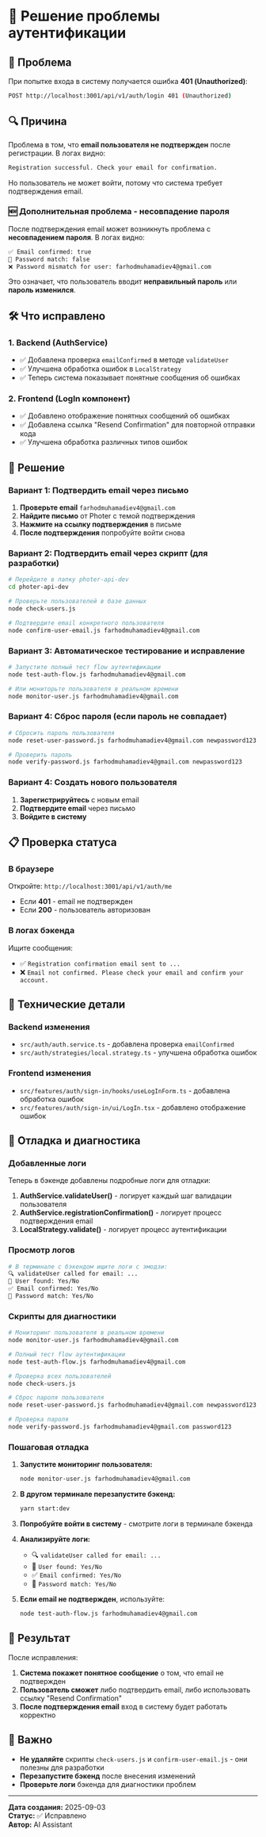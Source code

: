 # 🔐 Решение проблемы аутентификации

## 🚨 Проблема

При попытке входа в систему получается ошибка **401 (Unauthorized)**:

```bash
POST http://localhost:3001/api/v1/auth/login 401 (Unauthorized)
```

## 🔍 Причина

Проблема в том, что **email пользователя не подтвержден** после регистрации. В логах видно:

```bash
Registration successful. Check your email for confirmation.
```

Но пользователь не может войти, потому что система требует подтверждения email.

### 🆕 **Дополнительная проблема - несовпадение пароля**

После подтверждения email может возникнуть проблема с **несовпадением пароля**. В логах видно:

```bash
✅ Email confirmed: true
🔐 Password match: false
❌ Password mismatch for user: farhodmuhamadiev4@gmail.com
```

Это означает, что пользователь вводит **неправильный пароль** или **пароль изменился**.

## 🛠️ Что исправлено

### 1. **Backend (AuthService)**

- ✅ Добавлена проверка `emailConfirmed` в методе `validateUser`
- ✅ Улучшена обработка ошибок в `LocalStrategy`
- ✅ Теперь система показывает понятные сообщения об ошибках

### 2. **Frontend (LogIn компонент)**

- ✅ Добавлено отображение понятных сообщений об ошибках
- ✅ Добавлена ссылка "Resend Confirmation" для повторной отправки кода
- ✅ Улучшена обработка различных типов ошибок

## 🚀 Решение

### Вариант 1: Подтвердить email через письмо

1. **Проверьте email** `farhodmuhamadiev4@gmail.com`
2. **Найдите письмо** от Photer с темой подтверждения
3. **Нажмите на ссылку подтверждения** в письме
4. **После подтверждения** попробуйте войти снова

### Вариант 2: Подтвердить email через скрипт (для разработки)

```bash
# Перейдите в папку photer-api-dev
cd photer-api-dev

# Проверьте пользователей в базе данных
node check-users.js

# Подтвердите email конкретного пользователя
node confirm-user-email.js farhodmuhamadiev4@gmail.com
```

### Вариант 3: Автоматическое тестирование и исправление

```bash
# Запустите полный тест flow аутентификации
node test-auth-flow.js farhodmuhamadiev4@gmail.com

# Или мониторьте пользователя в реальном времени
node monitor-user.js farhodmuhamadiev4@gmail.com
```

### Вариант 4: Сброс пароля (если пароль не совпадает)

```bash
# Сбросить пароль пользователя
node reset-user-password.js farhodmuhamadiev4@gmail.com newpassword123

# Проверить пароль
node verify-password.js farhodmuhamadiev4@gmail.com newpassword123
```

### Вариант 4: Создать нового пользователя

1. **Зарегистрируйтесь** с новым email
2. **Подтвердите email** через письмо
3. **Войдите в систему**

## 📋 Проверка статуса

### В браузере

Откройте: `http://localhost:3001/api/v1/auth/me`

- Если **401** - email не подтвержден
- Если **200** - пользователь авторизован

### В логах бэкенда

Ищите сообщения:

- ✅ `Registration confirmation email sent to ...`
- ❌ `Email not confirmed. Please check your email and confirm your account.`

## 🔧 Технические детали

### Backend изменения

- `src/auth/auth.service.ts` - добавлена проверка `emailConfirmed`
- `src/auth/strategies/local.strategy.ts` - улучшена обработка ошибок

### Frontend изменения

- `src/features/auth/sign-in/hooks/useLogInForm.ts` - добавлена обработка ошибок
- `src/features/auth/sign-in/ui/LogIn.tsx` - добавлено отображение ошибок

## 🐛 Отладка и диагностика

### Добавленные логи

Теперь в бэкенде добавлены подробные логи для отладки:

1. **AuthService.validateUser()** - логирует каждый шаг валидации пользователя
2. **AuthService.registrationConfirmation()** - логирует процесс подтверждения email
3. **LocalStrategy.validate()** - логирует процесс аутентификации

### Просмотр логов

```bash
# В терминале с бэкендом ищите логи с эмодзи:
🔍 validateUser called for email: ...
👤 User found: Yes/No
✅ Email confirmed: Yes/No
🔐 Password match: Yes/No
```

### Скрипты для диагностики

```bash
# Мониторинг пользователя в реальном времени
node monitor-user.js farhodmuhamadiev4@gmail.com

# Полный тест flow аутентификации
node test-auth-flow.js farhodmuhamadiev4@gmail.com

# Проверка всех пользователей
node check-users.js

# Сброс пароля пользователя
node reset-user-password.js farhodmuhamadiev4@gmail.com newpassword123

# Проверка пароля
node verify-password.js farhodmuhamadiev4@gmail.com password123
```

### Пошаговая отладка

1. **Запустите мониторинг пользователя:**

   ```bash
   node monitor-user.js farhodmuhamadiev4@gmail.com
   ```

2. **В другом терминале перезапустите бэкенд:**

   ```bash
   yarn start:dev
   ```

3. **Попробуйте войти в систему** - смотрите логи в терминале бэкенда

4. **Анализируйте логи:**
   - 🔍 `validateUser called for email: ...`
   - 👤 `User found: Yes/No`
   - ✅ `Email confirmed: Yes/No`
   - 🔐 `Password match: Yes/No`

5. **Если email не подтвержден**, используйте:

   ```bash
   node test-auth-flow.js farhodmuhamadiev4@gmail.com
   ```

## 🎯 Результат

После исправления:

1. **Система покажет понятное сообщение** о том, что email не подтвержден
2. **Пользователь сможет** либо подтвердить email, либо использовать ссылку "Resend Confirmation"
3. **После подтверждения email** вход в систему будет работать корректно

## 🚨 Важно

- **Не удаляйте** скрипты `check-users.js` и `confirm-user-email.js` - они полезны для разработки
- **Перезапустите бэкенд** после внесения изменений
- **Проверьте логи** бэкенда для диагностики проблем

---

**Дата создания:** 2025-09-03  
**Статус:** ✅ Исправлено  
**Автор:** AI Assistant
